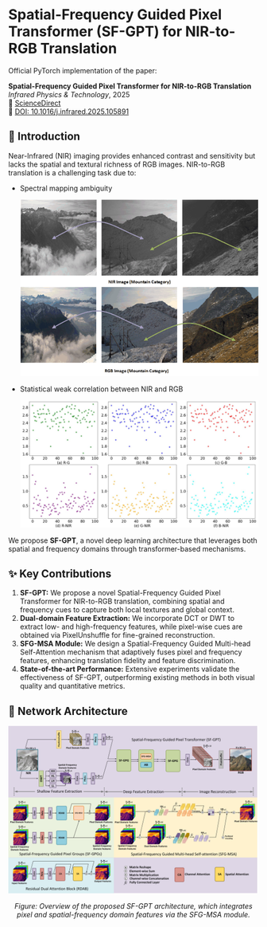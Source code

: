 # Spatial-Frequency Guided Pixel Transformer (SF-GPT) for NIR-to-RGB Translation

Official PyTorch implementation of the paper:

**Spatial-Frequency Guided Pixel Transformer for NIR-to-RGB Translation**  
*Infrared Physics & Technology*, 2025  
🔗 [ScienceDirect](https://www.sciencedirect.com/science/article/pii/S1350449525001847)  
🔗 [DOI: 10.1016/j.infrared.2025.105891](https://doi.org/10.1016/j.infrared.2025.105891)

## 📌 Introduction

Near-Infrared (NIR) imaging provides enhanced contrast and sensitivity but lacks the spatial and textural richness of RGB images. NIR-to-RGB translation is a challenging task due to:

- Spectral mapping ambiguity  
  <p align="center">
    <img src="https://github.com/jianghongcheng/SF-GPT/blob/main/Figures/nir_dif_example.png" width="600"/>
  </p>

- Statistical weak correlation between NIR and RGB

  <p align="center">
    <img src="https://github.com/jianghongcheng/SF-GPT/blob/main/Figures/Statistical_correlation.png" width="600"/>
  </p>


We propose **SF-GPT**, a novel deep learning architecture that leverages both spatial and frequency domains through transformer-based mechanisms.

## ✨ Key Contributions

<ol>
  <li><strong>SF-GPT:</strong> We propose a novel Spatial-Frequency Guided Pixel Transformer for NIR-to-RGB translation, combining spatial and frequency cues to capture both local textures and global context.</li>

  <li><strong>Dual-domain Feature Extraction:</strong> We incorporate DCT or DWT to extract low- and high-frequency features, while pixel-wise cues are obtained via PixelUnshuffle for fine-grained reconstruction.</li>

  <li><strong>SFG-MSA Module:</strong> We design a Spatial-Frequency Guided Multi-head Self-Attention mechanism that adaptively fuses pixel and frequency features, enhancing translation fidelity and feature discrimination.</li>

  <li><strong>State-of-the-art Performance:</strong> Extensive experiments validate the effectiveness of SF-GPT, outperforming existing methods in both visual quality and quantitative metrics.</li>
</ol>


## 🧠 Network Architecture

<p align="center">
  <img src="https://github.com/jianghongcheng/SF-GPT/blob/main/Figures/net.png" width="800"/>
</p>

<p align="center">
  <em>Figure: Overview of the proposed SF-GPT architecture, which integrates pixel and spatial-frequency domain features via the SFG-MSA module.</em>
</p>

